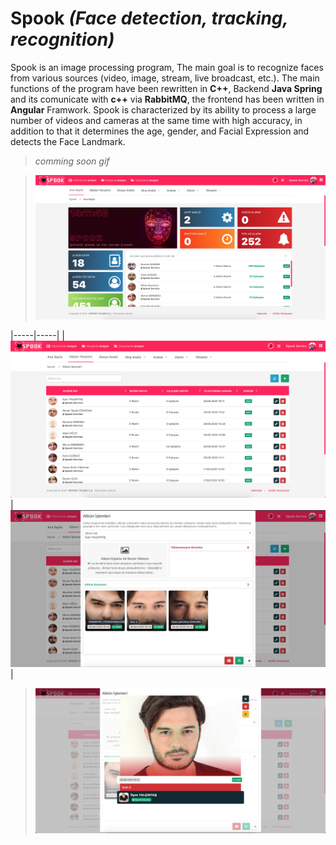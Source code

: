 # **Spook** *(Face detection, tracking, recognition)*

Spook is an image processing program, The main goal is to recognize faces from various sources (video, image, stream, live broadcast, etc.).
The main functions of the program have been rewritten in **C++**, Backend **Java Spring** and its comunicate with **c++** via **RabbitMQ**, the frontend has been written in **Angular** Framwork.
Spook is characterized by its ability to process a large number of videos and cameras at the same time with high accuracy, in addition to that it determines the age, gender, and Facial Expression and detects the Face Landmark.

> *comming soon gif*

> ![Spook Dashboard](https://github.com/MustafaSmesem/projects-screen-shots/blob/master/spook(cpp)/Screen%20Shot%202020-09-02%20at%2014.11.58.png)

|-----|-----|
|![Albums](https://github.com/MustafaSmesem/projects-screen-shots/blob/master/spook(cpp)/Screen%20Shot%202020-09-02%20at%2014.12.07.png)|![Albums Edit](https://github.com/MustafaSmesem/projects-screen-shots/blob/master/spook(cpp)/Screen%20Shot%202020-09-02%20at%2014.12.16.png)|

> ![Albums Image](https://github.com/MustafaSmesem/projects-screen-shots/blob/master/spook(cpp)/Screen%20Shot%202020-09-02%20at%2014.12.24.png)
